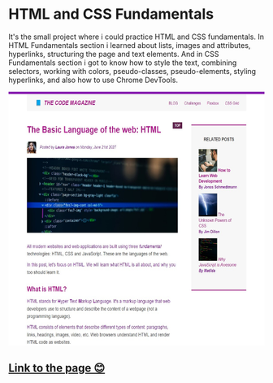<h1>HTML and CSS Fundamentals</h1>
<p>It's the small project where i could practice HTML and CSS fundamentals. In HTML Fundamentals section i learned about lists, images and attributes, hyperlinks, structuring the page and text elements. And in CSS Fundamentals section i got to know how to style the text, combining selectors, working with colors, pseudo-classes, pseudo-elements, styling hyperlinks, and also how to use Chrome DevTools. </p>
<img src="/HTML-Fundamentals/materials/small-project.jpg/"
height="500"
width="600">
<!-- ![Screenshot] -->

## [Link to the page 😊](https://html-css-project-kd.netlify.app/)
